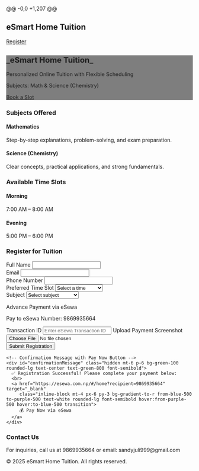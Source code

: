 @@ -0,0 +1,207 @@
<!DOCTYPE html>
<html lang="en">
<head>
  <meta charset="UTF-8">
  <meta name="viewport" content="width=device-width, initial-scale=1.0">
  <title>eSmart Home Tuition</title>
  <script src="https://cdn.tailwindcss.com"></script>
  <script type="text/javascript" src="https://cdn.jsdelivr.net/npm/emailjs-com@3/dist/email.min.js"></script>
  <link rel="stylesheet" href="https://cdnjs.cloudflare.com/ajax/libs/font-awesome/6.4.0/css/all.min.css"/>
  <link href="https://cdn.jsdelivr.net/npm/aos@2.3.4/dist/aos.css" rel="stylesheet">
  <script src="https://cdn.jsdelivr.net/npm/aos@2.3.4/dist/aos.js"></script>

  <script type="text/javascript">
    (function(){ emailjs.init("Sandeep parajuli"); })();
    document.addEventListener('DOMContentLoaded', function() { AOS.init({duration:1000, once:true}); });
  </script>

  <style>
    body { scroll-behavior: smooth; }
    .hero-background {
      background-image: url('https://images.unsplash.com/photo-1596496052176-94f0184fae69?auto=format&fit=crop&w=1600&q=80');
      background-size: cover;
      background-position: center;
      background-repeat: no-repeat;
      animation: zoomIn 20s infinite alternate;
    }
    .hero-overlay { background: rgba(0, 0, 0, 0.5); }
    @keyframes zoomIn { from { transform: scale(1); } to { transform: scale(1.05); } }
    .card-hover:hover { transform: scale(1.05); box-shadow: 0 10px 25px rgba(0,0,0,0.2); transition: all 0.3s ease; }
    .button-hover:hover { background-position: right center; transition: all 0.4s ease; }
    .screenshot { margin-top: 10px; max-width: 100%; border: 1px solid #ccc; border-radius: 8px; transition: transform 0.3s ease; display: block; }
    .screenshot:hover { transform: scale(1.1); }
  </style>
</head>
<body class="bg-gray-50 text-gray-800">

<!-- Navbar -->
<nav class="bg-gradient-to-r from-blue-500 to-purple-600 shadow-lg fixed w-full z-10">
  <div class="max-w-7xl mx-auto px-4 py-3 flex justify-between items-center">
    <h1 class="text-2xl italic font-bold text-white">eSmart Home Tuition</h1>
    <a href="#register" class="bg-white text-blue-600 px-4 py-2 rounded-lg hover:bg-gray-100 transition">Register</a>
  </div>
</nav>

<!-- Hero Section -->
<section class="h-screen relative hero-background">
  <div class="absolute inset-0 hero-overlay flex items-center justify-center">
    <div class="text-center px-4 text-white" data-aos="fade-up">
      <h2 class="text-4xl md:text-5xl font-bold italic">_eSmart Home Tuition_</h2>
      <p class="mt-4 text-lg md:text-xl">Personalized Online Tuition with Flexible Scheduling</p>
      <p class="mt-2 text-md">Subjects: Math & Science (Chemistry)</p>
      <a href="#register" class="mt-6 inline-block bg-gradient-to-r from-blue-500 to-purple-500 px-6 py-3 rounded-lg font-semibold shadow-lg button-hover">Book a Slot</a>
    </div>
  </div>
</section>

<!-- Subjects Section -->
<section id="subjects" class="py-16 bg-gray-100">
  <div class="max-w-5xl mx-auto px-6 text-center">
    <h3 class="text-3xl font-semibold text-blue-700 mb-8" data-aos="fade-up">Subjects Offered</h3>
    <div class="grid md:grid-cols-2 gap-6">
      <div class="p-6 bg-white rounded-2xl shadow card-hover" data-aos="fade-right">
        <i class="fas fa-square-root-alt text-4xl text-blue-500"></i>
        <h4 class="mt-4 text-xl font-semibold">Mathematics</h4>
        <p class="mt-2 text-gray-600">Step-by-step explanations, problem-solving, and exam preparation.</p>
      </div>
      <div class="p-6 bg-white rounded-2xl shadow card-hover" data-aos="fade-left">
        <i class="fas fa-flask text-4xl text-purple-500"></i>
        <h4 class="mt-4 text-xl font-semibold">Science (Chemistry)</h4>
        <p class="mt-2 text-gray-600">Clear concepts, practical applications, and strong fundamentals.</p>
      </div>
    </div>
  </div>
</section>

<!-- Schedule Section -->
<section id="schedule" class="py-16 bg-white">
  <div class="max-w-3xl mx-auto text-center px-6">
    <h3 class="text-3xl font-semibold text-blue-700 mb-8" data-aos="fade-up">Available Time Slots</h3>
    <div class="grid md:grid-cols-2 gap-6">
      <div class="p-6 bg-gradient-to-r from-blue-400 to-purple-400 text-white rounded-2xl shadow card-hover" data-aos="fade-right">
        <i class="fas fa-sun text-3xl"></i>
        <h4 class="mt-2 text-xl font-semibold">Morning</h4>
        <p>7:00 AM – 8:00 AM</p>
      </div>
      <div class="p-6 bg-gradient-to-r from-purple-400 to-blue-400 text-white rounded-2xl shadow card-hover" data-aos="fade-left">
        <i class="fas fa-moon text-3xl"></i>
        <h4 class="mt-2 text-xl font-semibold">Evening</h4>
        <p>5:00 PM – 6:00 PM</p>
      </div>
    </div>
  </div>
</section>

<!-- Registration Section -->
<section id="register" class="py-16 bg-gray-50">
  <div class="max-w-3xl mx-auto px-6">
    <h3 class="text-3xl font-semibold text-center text-blue-700 mb-8" data-aos="fade-up">Register for Tuition</h3>
    <form id="tuitionForm" class="space-y-6 bg-white p-6 rounded-2xl shadow-lg" data-aos="fade-up" enctype="multipart/form-data">
      <div>
        <label class="block mb-2 font-medium">Full Name</label>
        <input name="name" type="text" class="w-full px-4 py-2 rounded-lg border focus:ring-2 focus:ring-blue-400" required>
      </div>
      <div>
        <label class="block mb-2 font-medium">Email</label>
        <input name="email" type="email" class="w-full px-4 py-2 rounded-lg border focus:ring-2 focus:ring-blue-400" required>
      </div>
      <div>
        <label class="block mb-2 font-medium">Phone Number</label>
        <input name="phone" type="tel" class="w-full px-4 py-2 rounded-lg border focus:ring-2 focus:ring-blue-400" required>
      </div>
      <div>
        <label class="block mb-2 font-medium">Preferred Time Slot</label>
        <select name="timeslot" class="w-full px-4 py-2 rounded-lg border focus:ring-2 focus:ring-blue-400" required>
          <option value="">Select a time</option>
          <option>Morning (7–8 AM)</option>
          <option>Evening (5–6 PM)</option>
        </select>
      </div>
      <div>
        <label class="block mb-2 font-medium">Subject</label>
        <select name="subject" class="w-full px-4 py-2 rounded-lg border focus:ring-2 focus:ring-blue-400" required>
          <option value="">Select subject</option>
          <option>Math</option>
          <option>Science (Chemistry)</option>
        </select>
      </div>
      <div class="bg-gray-100 p-4 rounded-lg border">
        <p class="font-semibold mb-2">Advance Payment via eSewa</p>
        <p class="mb-2">Pay to eSewa Number: <span class="font-bold">9869935664</span></p>
        <label class="block mb-2 font-medium">Transaction ID</label>
        <input name="transaction" type="text" placeholder="Enter eSewa Transaction ID" class="w-full px-4 py-2 rounded-lg border focus:ring-2 focus:ring-blue-400">
        <label class="block mt-4 mb-2 font-medium">Upload Payment Screenshot</label>
        <input name="screenshot" type="file" accept="image/*" class="w-full">
      </div>
      <button type="submit" class="w-full bg-gradient-to-r from-blue-500 to-purple-500 text-white px-6 py-3 rounded-lg font-semibold shadow-lg hover:from-purple-500 hover:to-blue-500 transition">Submit Registration</button>
    </form>

    <!-- Confirmation Message with Pay Now Button -->
    <div id="confirmationMessage" class="hidden mt-6 p-6 bg-green-100 rounded-lg text-center text-green-800 font-semibold">
      ✅ Registration Successful! Please complete your payment below:
      <br>
      <a href="https://esewa.com.np/#/home?recipient=9869935664" target="_blank" 
         class="inline-block mt-4 px-6 py-3 bg-gradient-to-r from-blue-500 to-purple-500 text-white rounded-lg font-semibold hover:from-purple-500 hover:to-blue-500 transition">
         💰 Pay Now via eSewa
      </a>
    </div>
  </div>
</section>

<!-- Contact Section -->
<section id="contact" class="py-12 bg-white" data-aos="fade-up">
  <div class="max-w-3xl mx-auto text-center px-6">
    <h3 class="text-2xl font-semibold text-blue-700 mb-4">Contact Us</h3>
    <p class="text-gray-700">For inquiries, call us at <span class="font-bold">9869935664</span> or email: <span class="font-bold">sandyjuli999@gmail.com</span></p>
  </div>
</section>

<!-- Footer -->
<footer class="bg-gradient-to-r from-blue-500 to-purple-600 text-white text-center py-4">
  <p>&copy; 2025 eSmart Home Tuition. All rights reserved.</p>
</footer>

<!-- Scripts -->
<script>
  document.getElementById('tuitionForm').addEventListener('submit', function(event){
    event.preventDefault();
    const form = this;
    const screenshotInput = form.querySelector('input[name="screenshot"]');
    
    if(screenshotInput.files.length > 0){
      const file = screenshotInput.files[0];
      const reader = new FileReader();
      reader.onload = function() {
        let base64Field = form.querySelector('input[name="screenshot_base64"]');
        if(!base64Field){
          base64Field = document.createElement('input');
          base64Field.type = 'hidden';
          base64Field.name = 'screenshot_base64';
          form.appendChild(base64Field);
        }
        base64Field.value = reader.result;
        sendEmailJSForm(form);
      }
      reader.readAsDataURL(file);
    } else {
      sendEmailJSForm(form);
    }
  });

  function sendEmailJSForm(form){
    emailjs.sendForm('service_k85uamt', 'template_xapof57', form)
      .then(() => {
        form.classList.add('hidden'); // hide form
        document.getElementById('confirmationMessage').classList.remove('hidden'); // show confirmation
        document.getElementById('confirmationMessage').scrollIntoView({ behavior: 'smooth' });
      }, (error) => {
        alert('Oops! Something went wrong. ' + JSON.stringify(error));
      });
  }
</script>

<script>
  AOS.init({duration:1000, once:true});
</script>
</body>
</html>
